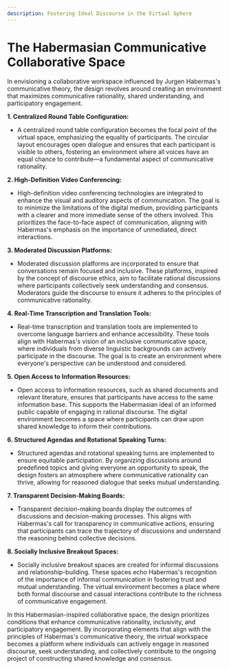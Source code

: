 ```yaml
---
description: Fostering Ideal Discourse in the Virtual Sphere
---
```


# The Habermasian Communicative Collaborative Space

In envisioning a collaborative workspace influenced by Jurgen Habermas's communicative theory, the design revolves around creating an environment that maximizes communicative rationality, shared understanding, and participatory engagement.

**1. Centralized Round Table Configuration:**

* A centralized round table configuration becomes the focal point of the virtual space, emphasizing the equality of participants. The circular layout encourages open dialogue and ensures that each participant is visible to others, fostering an environment where all voices have an equal chance to contribute—a fundamental aspect of communicative rationality.

**2. High-Definition Video Conferencing:**

* High-definition video conferencing technologies are integrated to enhance the visual and auditory aspects of communication. The goal is to minimize the limitations of the digital medium, providing participants with a clearer and more immediate sense of the others involved. This prioritizes the face-to-face aspect of communication, aligning with Habermas's emphasis on the importance of unmediated, direct interactions.

**3. Moderated Discussion Platforms:**

* Moderated discussion platforms are incorporated to ensure that conversations remain focused and inclusive. These platforms, inspired by the concept of discourse ethics, aim to facilitate rational discussions where participants collectively seek understanding and consensus. Moderators guide the discourse to ensure it adheres to the principles of communicative rationality.

**4. Real-Time Transcription and Translation Tools:**

* Real-time transcription and translation tools are implemented to overcome language barriers and enhance accessibility. These tools align with Habermas's vision of an inclusive communicative space, where individuals from diverse linguistic backgrounds can actively participate in the discourse. The goal is to create an environment where everyone's perspective can be understood and considered.

**5. Open Access to Information Resources:**

* Open access to information resources, such as shared documents and relevant literature, ensures that participants have access to the same information base. This supports the Habermasian ideal of an informed public capable of engaging in rational discourse. The digital environment becomes a space where participants can draw upon shared knowledge to inform their contributions.

**6. Structured Agendas and Rotational Speaking Turns:**

* Structured agendas and rotational speaking turns are implemented to ensure equitable participation. By organizing discussions around predefined topics and giving everyone an opportunity to speak, the design fosters an atmosphere where communicative rationality can thrive, allowing for reasoned dialogue that seeks mutual understanding.

**7. Transparent Decision-Making Boards:**

* Transparent decision-making boards display the outcomes of discussions and decision-making processes. This aligns with Habermas's call for transparency in communicative actions, ensuring that participants can trace the trajectory of discussions and understand the reasoning behind collective decisions.

**8. Socially Inclusive Breakout Spaces:**

* Socially inclusive breakout spaces are created for informal discussions and relationship-building. These spaces echo Habermas's recognition of the importance of informal communication in fostering trust and mutual understanding. The virtual environment becomes a place where both formal discourse and casual interactions contribute to the richness of communicative engagement.

In this Habermasian-inspired collaborative space, the design prioritizes conditions that enhance communicative rationality, inclusivity, and participatory engagement. By incorporating elements that align with the principles of Habermas's communicative theory, the virtual workspace becomes a platform where individuals can actively engage in reasoned discourse, seek understanding, and collectively contribute to the ongoing project of constructing shared knowledge and consensus.
